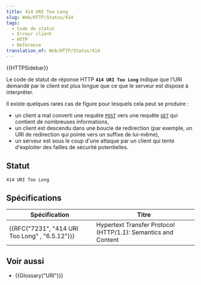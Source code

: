 ```yaml
---
title: 414 URI Too Long
slug: Web/HTTP/Status/414
tags:
  - Code de statut
  - Erreur client
  - HTTP
  - Reference
translation_of: Web/HTTP/Status/414
---
```

{{HTTPSidebar}}

Le code de statut de réponse HTTP **`414 URI Too Long`** indique que l'URI demandé par le client est plus longue que ce que le serveur est disposé à interpréter.

Il existe quelques rares cas de figure pour lesquels cela peut se produire :

- un client a mal converti une requête [`POST`](/fr/docs/Web/HTTP/Methods/POST) vers une requête [`GET`](/fr/docs/Web/HTTP/Methods/GET) qui contient de nombreuses informations,
- un client est descendu dans une boucle de redirection (par exemple, un URI de redirection qui pointe vers un suffixe de lui-même),
- un serveur est sous le coup d'une attaque par un client qui tente d'exploiter des failles de sécurité potentielles.

## Statut

    414 URI Too Long

## Spécifications

| Spécification                                                | Titre                                                         |
| ------------------------------------------------------------ | ------------------------------------------------------------- |
| {{RFC("7231", "414 URI Too Long" , "6.5.12")}} | Hypertext Transfer Protocol (HTTP/1.1): Semantics and Content |

## Voir aussi

- {{Glossary("URI")}}
